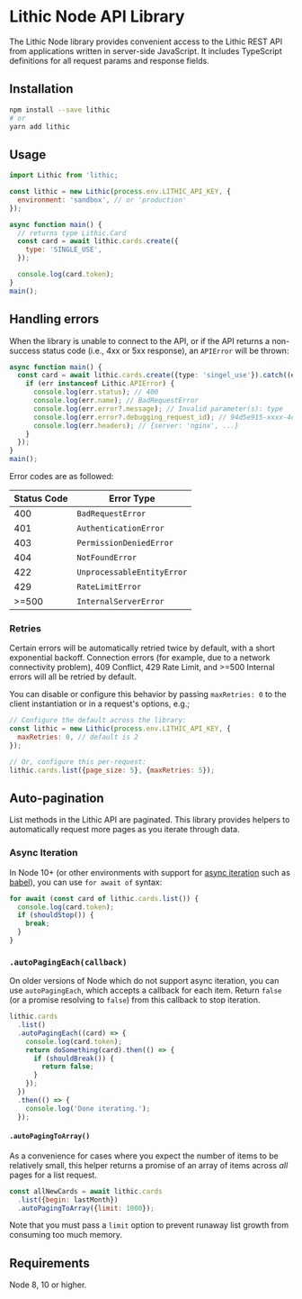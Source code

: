 # Lithic Node API Library

The Lithic Node library provides convenient access
to the Lithic REST API from applications written in server-side JavaScript.
It includes TypeScript definitions for all request params and response fields.

## Installation

```sh
npm install --save lithic
# or
yarn add lithic
```

## Usage

```js
import Lithic from 'lithic;

const lithic = new Lithic(process.env.LITHIC_API_KEY, {
  environment: 'sandbox', // or 'production'
});

async function main() {
  // returns type Lithic.Card
  const card = await lithic.cards.create({
    type: 'SINGLE_USE',
  });

  console.log(card.token);
}
main();
```

## Handling errors

When the library is unable to connect to the API,
or if the API returns a non-success status code (i.e., 4xx or 5xx response),
an `APIError` will be thrown:

```ts
async function main() {
  const card = await lithic.cards.create({type: 'singel_use'}).catch((err) => {
    if (err instanceof Lithic.APIError) {
      console.log(err.status); // 400
      console.log(err.name); // BadRequestError
      console.log(err.error?.message); // Invalid parameter(s): type
      console.log(err.error?.debugging_request_id); // 94d5e915-xxxx-4cee-a4f5-2xd6ebd279ac
      console.log(err.headers); // {server: 'nginx', ...}
    }
  });
}
main();
```

Error codes are as followed:

| Status Code | Error Type                 |
| ----------- | -------------------------- |
| 400         | `BadRequestError`          |
| 401         | `AuthenticationError`      |
| 403         | `PermissionDeniedError`    |
| 404         | `NotFoundError`            |
| 422         | `UnprocessableEntityError` |
| 429         | `RateLimitError`           |
| >=500       | `InternalServerError`      |

### Retries

Certain errors will be automatically retried twice by default, with a short exponential backoff.
Connection errors (for example, due to a network connectivity problem), 409 Conflict, 429 Rate Limit,
and >=500 Internal errors will all be retried by default.

You can disable or configure this behavior by passing `maxRetries: 0` to the client instantiation
or in a request's options, e.g.;

```js
// Configure the default across the library:
const lithic = new Lithic(process.env.LITHIC_API_KEY, {
  maxRetries: 0, // default is 2
});

// Or, configure this per-request:
lithic.cards.list({page_size: 5}, {maxRetries: 5});
```

## Auto-pagination

List methods in the Lithic API are paginated.
This library provides helpers to automatically request more pages as you iterate through data.

### Async Iteration

In Node 10+ (or other environments with support for
[async iteration](https://github.com/tc39/proposal-async-iteration#the-async-iteration-statement-for-await-of)
such as [babel](https://babeljs.io/docs/en/babel-plugin-transform-async-generator-functions)),
you can use `for await of` syntax:

```js
for await (const card of lithic.cards.list()) {
  console.log(card.token);
  if (shouldStop()) {
    break;
  }
}
```

### `.autoPagingEach(callback)`

On older versions of Node which do not support async iteration,
you can use `autoPagingEach`, which accepts a callback for each item.
Return `false` (or a promise resolving to `false`) from this callback to stop iteration.

```js
lithic.cards
  .list()
  .autoPagingEach((card) => {
    console.log(card.token);
    return doSomething(card).then(() => {
      if (shouldBreak()) {
        return false;
      }
    });
  })
  .then(() => {
    console.log('Done iterating.');
  });
```

#### `.autoPagingToArray()`

As a convenience for cases where you expect the number of items to be relatively small,
this helper returns a promise of an array of items across _all_ pages for a list request.

```js
const allNewCards = await lithic.cards
  .list({begin: lastMonth})
  .autoPagingToArray({limit: 1000});
```

Note that you must pass a `limit` option to prevent runaway list growth from consuming too much memory.

## Requirements

Node 8, 10 or higher.
